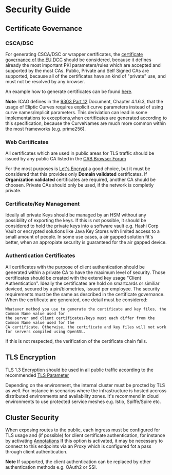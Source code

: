 # Security Guide

## Certificate Governance

### CSCA/DSC
For generating CSCA/DSC or wrapper certificates, the [certificate governance of the EU DCC](https://github.com/eu-digital-green-certificates/dgc-overview/blob/main/guides/certificate-governance.md) should be considered,
because it defines already the most important PKI parameters/rules which are accepted and supported by the most CAs. Public, Private and Self Signed CAs are supported, because all of the certificates have an kind of "private" use, and must not be resolved by any browser.

An example how to generate certificates can be found [here](https://github.com/eu-digital-green-certificates/dgc-participating-countries/blob/main/gateway/CertificatePreperation.md).

<b>Note</b>: ICAO defines in the [9303 Part 12](https://www.icao.int/publications/Documents/9303_p12_cons_en.pdf) Document, Chapter 4.1.6.3, that the usage of Eliptic Curves requires explicit curve parameters instead of using curve names/implicit parameters.
This deriviation can lead in some implementations to exceptions,when certificates are generated according to this specification, 
because the CurveNames are much more common within the most frameworks (e.g. prime256).

### Web Certificates

All certificates which are used in public areas for TLS traffic should be issued by any public CA listed in the [CAB Browser Forum](https://cabforum.org) 

For the most purposes is [Let's Encrypt](https://letsencrypt.org) a good choice, but it must be considered that this provides only <b>Domain validated</b> certificates. If <b>Organization validated</b> certificates are required, another CA should be choosen.
Private CAs should only be used, if the network is completly private.


### Certificate/Key Management

Ideally all private Keys should be managed by an HSM without any possibility of exporting the keys. If this is not possible, it should be considered to hold the private keys into a software vault e.g. Hashi Corp Vault or encrypted solutions like Java Key Stores with limited access to a small amount of people.
In some use cases, a air gapped solution fit's better, when an appropiate security is guaranteed for the air gapped device. 


### Authentication Certificates

All certificates with the purpose of client authentication should be generated within a private CA to have the maximum level of security. Those certificates should be created with the extend key usage "Client Authentication". Ideally the certificates are hold on smartcards or similiar deviced, secured by a pin/biometries, issued per employee.
The security requirements must be the same as described in the certificate governance. When the certificate are generated, one detail must be considered: 

```
Whatever method you use to generate the certificate and key files, the Common Name value used for 
the server and client certificates/keys must each differ from the Common Name value used for the 
CA certificate. Otherwise, the certificate and key files will not work for servers compiled using OpenSSL.
```

If this is not respected, the verification of the certificate chain fails.

## TLS Encryption

TLS 1.3 Encryption should be used in all public traffic according to the recommended [TLS Parameter](https://www.iana.org/assignments/tls-parameters/tls-parameters.xhtml#tls-parameters-4)

Depending on the environment, the internal cluster must be procted by TLS as well. For instance in scenarios where the infrastructure is hosted accross distributed environments and availability zones. 
It's recommend in cloud environments to use protected service meshes e.g. Istio, Spiffe/Spire etc.

## Cluster Security

When exposing routes to the public, each ingress must be configured for TLS usage and (if possible) for client certificate authentication, for instance by activating [Annotations](https://kubernetes.github.io/ingress-nginx/user-guide/nginx-configuration/annotations/#client-certificate-authentication)
If this option is activated, it may be necessary to connect to this endpoints via an Proxy which is configured fot a pass through client authentication.

<b>Note</b> If supported, the client authentication can be replaced by other authentication methods e.g. OAuth2 or SSI. 


